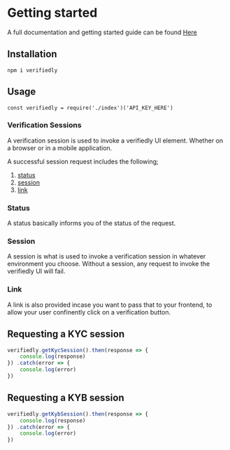 # Getting started

A full documentation and getting started guide can be found [Here](https://verifiedlydocs.com)


## Installation

`npm i verifiedly`

## Usage
`const verifiedly = require('./index')('API_KEY_HERE')`

### Verification Sessions
A verification session is used to invoke a verifiedly UI element. Whether on a browser or in a mobile application.

A successful session request includes the following;

1. [status](#status)
2. [session](#session)
3. [link](#link)

### Status
A status basically informs you of the status of the request.

### Session
A session is what is used to invoke a verification session in whatever environment you choose. Without a session, any request to invoke the verifiedly UI will fail.

### Link
A link is also provided incase you want to pass that to your frontend, to allow your user confinently click on a verification button. 


## Requesting a KYC session
``` js
verifiedly.getKycSession().then(response => {
    console.log(response)
}) .catch(error => {
    console.log(error)
})

```

## Requesting a KYB session
``` js
verifiedly.getKybSession().then(response => {
    console.log(response)
}) .catch(error => {
    console.log(error)
})

```